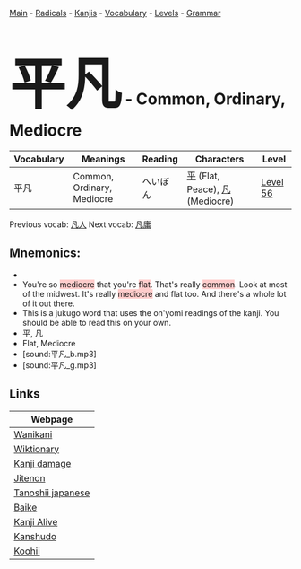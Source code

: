 <style> bigfont {font-size: 100px}</style>
[Main](../README.md) -
[Radicals](../radicals.md) -
[Kanjis](../kanjis.md) -
[Vocabulary](../vocabulary.md) -
[Levels](../levels.md) -
[Grammar](../grammar.md)
# <bigfont> 平凡</bigfont> - Common, Ordinary, Mediocre 

| Vocabulary | Meanings | Reading | Characters | Level |
| --- | --- | --- | --- | --- |
| 平凡 | Common, Ordinary, Mediocre | へいぼん |  [平](../kanjis/平.md) (Flat, Peace), [凡](../kanjis/凡.md) (Mediocre) | [Level 56](../levels/wk_level56.md) |

Previous vocab: [凡人](凡人.md) Next vocab: [凡庸](凡庸.md) 

## Mnemonics:

* 
* You're so <span style="background-color:#ffcccb"> mediocre</span> that you're <span style="background-color:#ffcccb"> flat</span>. That's really <span style="background-color:#ffcccb"> common</span>. Look at most of the midwest. It's really <span style="background-color:#ffcccb"> mediocre</span> and flat too. And there's a whole lot of it out there.
* This is a jukugo word that uses the on'yomi readings of the kanji. You should be able to read this on your own.
* 平, 凡
* Flat, Mediocre
* [sound:平凡_b.mp3]
* [sound:平凡_g.mp3]


## Links 

| Webpage |
| --- |
| [Wanikani          ](https://www.wanikani.com/kanji/平凡) |
| [Wiktionary        ](https://en.wiktionary.org/wiki/平凡) |
| [Kanji damage      ](http://www.kanjidamage.com/kanji/search?utf8=✓&q=平凡) |
| [Jitenon           ](https://jitenon.com/kanji/平凡) |
| [Tanoshii japanese ](https://www.tanoshiijapanese.com/dictionary/kanji.cfm?k=平凡) |
| [Baike             ](https://baike.baidu.com/item/平凡) |
| [Kanji Alive       ](https://app.kanjialive.com/平凡) |
| [Kanshudo          ](https://www.kanshudo.com/searchmn?q=平凡) |
| [Koohii            ](https://kanji.koohii.com/study/kanji/平凡) |
